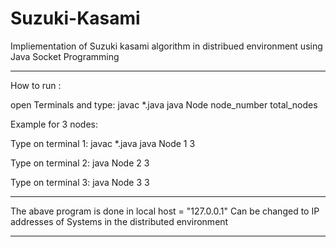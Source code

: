 # Suzuki-Kasami
Impliementation of Suzuki kasami algorithm in distribued environment using Java Socket Programming

***************************************************************************************************
How to run :

open Terminals and type:
javac *.java
java Node node_number total_nodes

Example for 3 nodes:

Type on terminal 1:
javac *.java
java Node 1 3

Type on terminal 2:
java Node 2 3

Type on terminal 3:
java Node 3 3

*****************************************************************************************************

The abave program is done in local host  = "127.0.0.1" 
Can be changed to IP addresses of  Systems in the distributed environment

*****************************************************************************************************
